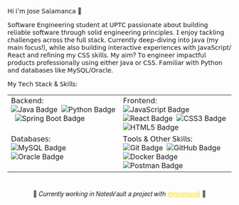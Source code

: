 𝖧𝗂 𝗂'𝗆 𝖩𝗈𝗌𝖾 𝖲𝖺𝗅𝖺𝗆𝖺𝗇𝖼𝖺 :whale2:

𝖲𝗈𝖿𝗍𝗐𝖺𝗋𝖾 𝖤𝗇𝗀𝗂𝗇𝖾𝖾𝗋𝗂𝗇𝗀 𝗌𝗍𝗎𝖽𝖾𝗇𝗍 𝖺𝗍 𝖴𝖯𝖳𝖢 𝗉𝖺𝗌𝗌𝗂𝗈𝗇𝖺𝗍𝖾 𝖺𝖻𝗈𝗎𝗍 𝖻𝗎𝗂𝗅𝖽𝗂𝗇𝗀 𝗋𝖾𝗅𝗂𝖺𝖻𝗅𝖾 𝗌𝗈𝖿𝗍𝗐𝖺𝗋𝖾 𝗍𝗁𝗋𝗈𝗎𝗀𝗁 𝗌𝗈𝗅𝗂𝖽 𝖾𝗇𝗀𝗂𝗇𝖾𝖾𝗋𝗂𝗇𝗀 𝗉𝗋𝗂𝗇𝖼𝗂𝗉𝗅𝖾𝗌. 𝖨 𝖾𝗇𝗃𝗈𝗒 𝗍𝖺𝖼𝗄𝗅𝗂𝗇𝗀 𝖼𝗁𝖺𝗅𝗅𝖾𝗇𝗀𝖾𝗌 𝖺𝖼𝗋𝗈𝗌𝗌 𝗍𝗁𝖾 𝖿𝗎𝗅𝗅 𝗌𝗍𝖺𝖼𝗄. 𝖢𝗎𝗋𝗋𝖾𝗇𝗍𝗅𝗒 𝖽𝖾𝖾𝗉-𝖽𝗂𝗏𝗂𝗇𝗀 𝗂𝗇𝗍𝗈 𝖩𝖺𝗏𝖺 (𝗆𝗒 𝗆𝖺𝗂𝗇 𝖿𝗈𝖼𝗎𝗌!), 𝗐𝗁𝗂𝗅𝖾 𝖺𝗅𝗌𝗈 𝖻𝗎𝗂𝗅𝖽𝗂𝗇𝗀 𝗂𝗇𝗍𝖾𝗋𝖺𝖼𝗍𝗂𝗏𝖾 𝖾𝗑𝗉𝖾𝗋𝗂𝖾𝗇𝖼𝖾𝗌 𝗐𝗂𝗍𝗁 𝖩𝖺𝗏𝖺𝖲𝖼𝗋𝗂𝗉𝗍/𝖱𝖾𝖺𝖼𝗍 𝖺𝗇𝖽 𝗋𝖾𝖿𝗂𝗇𝗂𝗇𝗀 𝗆𝗒 𝖢𝖲𝖲 𝗌𝗄𝗂𝗅𝗅𝗌. 𝖬𝗒 𝖺𝗂𝗆? 𝖳𝗈 𝖾𝗇𝗀𝗂𝗇𝖾𝖾𝗋 𝗂𝗆𝗉𝖺𝖼𝗍𝖿𝗎𝗅 𝗉𝗋𝗈𝖽𝗎𝖼𝗍𝗌 𝗉𝗋𝗈𝖿𝖾𝗌𝗌𝗂𝗈𝗇𝖺𝗅𝗅𝗒 𝗎𝗌𝗂𝗇𝗀 𝖾𝗂𝗍𝗁𝖾𝗋 𝖩𝖺𝗏𝖺 𝗈𝗋 𝖢𝖲𝖲. 𝖥𝖺𝗆𝗂𝗅𝗂𝖺𝗋 𝗐𝗂𝗍𝗁 𝖯𝗒𝗍𝗁𝗈𝗇 𝖺𝗇𝖽 𝖽𝖺𝗍𝖺𝖻𝖺𝗌𝖾𝗌 𝗅𝗂𝗄𝖾 𝖬𝗒𝖲𝖰𝖫/𝖮𝗋𝖺𝖼𝗅𝖾.

𝖬𝗒 𝖳𝖾𝖼𝗁 𝖲𝗍𝖺𝖼𝗄 & 𝖲𝗄𝗂𝗅𝗅𝗌:

<table width="100%">
  <tr>
    <td width="50%" valign="top">
      𝖡𝖺𝖼𝗄𝖾𝗇𝖽:
      <br/>
      <img src="https://img.shields.io/badge/Java-007396?style=for-the-badge&logo=java&logoColor=white" alt="Java Badge"/>&nbsp;
      <img src="https://img.shields.io/badge/Python-3776AB?style=for-the-badge&logo=python&logoColor=white" alt="Python Badge"/>&nbsp;
      <img src="https://img.shields.io/badge/Spring%20Boot-6DB33F?style=for-the-badge&logo=spring-boot&logoColor=white" alt="Spring Boot Badge"/>&nbsp;
    </td>
    <td width="50%" valign="top">
      𝖥𝗋𝗈𝗇𝗍𝖾𝗇𝖽:
      <br/>
      <img src="https://img.shields.io/badge/JavaScript-yellow?style=for-the-badge&logo=javascript" alt="JavaScript Badge"/>&nbsp;
      <img src="https://img.shields.io/badge/-React-61DAFB?style=for-the-badge&logo=data:image/svg+xml;base64,PHN2ZyB4bWxucz0iaHR0cDovL3d3dy53My5vcmcvMjAwMC9zdmciIHZpZXdCb3g9Ii0xMS41IC0xMC4yMzE3NCAyMyAyMC40NjM0OCI+CiAgPHRpdGxlPlJlYWN0IExvZ288L3RpdGxlPgogIDxjaXJjbGUgY3g9IjAiIGN5PSIwIiByPSIyLjA1IiBmaWxsPSIjZmZmIi8+CiAgPGcgc3Ryb2tlPSIjZmZmIiBzdHJva2Utd2lkdGg9IjEuNSIgZmlsbD0ibm9uZSI+CiAgICA8ZWxsaXBzZSByeD0iMTEiIHJ5PSI0LjIiLz4KICAgIDxlbGxpcHNlIHJ4PSIxMSIgcnk9IjQuMiIgdHJhbnNmb3JtPSJyb3RhdGUoNjApIi8+CiAgICA8ZWxsaXBzZSByeD0iMTEiIHJ5PSI0LjIiIHRyYW5zZm9ybT0icm90YXRlKDEyMCkiLz4KICA8L2c+Cjwvc3ZnPgo=" alt="React Badge"/>&nbsp;
      <img src="https://img.shields.io/badge/CSS3-1572B6?style=for-the-badge&logo=css3" alt="CSS3 Badge"/>&nbsp;
      <img src="https://img.shields.io/badge/HTML-5-orange?style=for-the-badge&logo=html5" alt="HTML5 Badge"/>&nbsp;
    </td>
  </tr>
  <tr>
    <td width="50%" valign="top">
      𝖣𝖺𝗍𝖺𝖻𝖺𝗌𝖾𝗌:
      <br/>
      <img src="https://img.shields.io/badge/MySQL-4479A1?style=for-the-badge&logo=mysql&logoColor=white" alt="MySQL Badge"/>&nbsp;
      <img src="https://img.shields.io/badge/Oracle-F80000?style=for-the-badge&logo=oracle&logoColor=white" alt="Oracle Badge"/>&nbsp;
    </td>
    <td width="50%" valign="top">
      𝖳𝗈𝗈𝗅𝗌 & 𝖮𝗍𝗁𝖾𝗋 𝖲𝗄𝗂𝗅𝗅𝗌:
      <br/>
      <img src="https://img.shields.io/badge/Git-F05032?style=for-the-badge&logo=git&logoColor=white" alt="Git Badge"/>&nbsp;
      <img src="https://img.shields.io/badge/GitHub-100000?style=for-the-badge&logo=github&logoColor=white" alt="GitHub Badge"/>&nbsp;
      <img src="https://img.shields.io/badge/Docker-2496ED?style=for-the-badge&logo=docker&logoColor=white" alt="Docker Badge"/>&nbsp;
      <img src="https://img.shields.io/badge/Postman-FF6C37?style=for-the-badge&logo=postman&logoColor=white" alt="Postman Badge"/>&nbsp;
    </td>
  </tr>
</table>

#

<p align="center">🍬 𝐶𝑢𝑟𝑟𝑒𝑛𝑡𝑙𝑦 𝑤𝑜𝑟𝑘𝑖𝑛𝑔 𝑖𝑛 𝑁𝑜𝑡𝑒𝑠𝑉𝑎𝑢𝑙𝑡 𝑎 𝑝𝑟𝑜𝑗𝑒𝑐𝑡 𝑤𝑖𝑡ℎ <a href="https://github.com/monxvoll" style="color: gold;">@monxvoll</a> 🍬</p>
